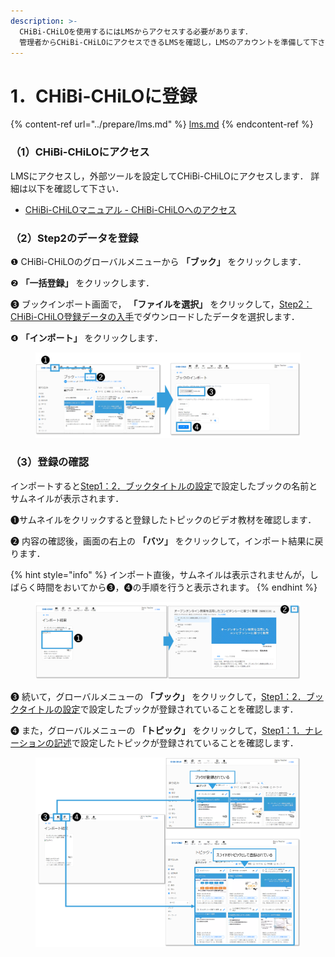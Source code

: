 ```yaml
---
description: >-
  CHiBi-CHiLOを使用するにはLMSからアクセスする必要があります．
  管理者からCHiBi-CHiLOにアクセスできるLMSを確認し，LMSのアカウントを準備して下さい． 詳細は以下をご確認ください．
---
```


# 1．CHiBi-CHiLOに登録

{% content-ref url="../prepare/lms.md" %}
[lms.md](../prepare/lms.md)
{% endcontent-ref %}

### （1）CHiBi-CHiLOにアクセス

LMSにアクセスし，外部ツールを設定してCHiBi-CHiLOにアクセスします． 詳細は以下を確認して下さい．

* [CHiBi-CHiLOマニュアル - CHiBi-CHiLOへのアクセス](https://docs.cccties.org/chibichilo/chibichilo/access)

### （2）Step2のデータを登録

❶ CHiBi-CHiLOのグローバルメニューから **「ブック」** をクリックします．

❷ **「一括登録」** をクリックします．

❸ ブックインポート画面で， **「ファイルを選択」** をクリックして，[Step2：CHiBi-CHiLO登録データの入手](broken-reference/)でダウンロードしたデータを選択します．

❹ **「インポート」** をクリックします．

<figure><img src="../.gitbook/assets/image (1).png" alt=""><figcaption></figcaption></figure>

### （3）登録の確認

インポートすると[Step1：2．ブックタイトルの設定](../narration/book-title.md)で設定したブックの名前とサムネイルが表示されます．

❶サムネイルをクリックすると登録したトピックのビデオ教材を確認します．

❷ 内容の確認後，画面の右上の **「バツ」** をクリックして，インポート結果に戻ります．

{% hint style="info" %}
インポート直後，サムネイルは表示されませんが，しばらく時間をおいてから❸，❹の手順を行うと表示されます。
{% endhint %}

<figure><img src="../.gitbook/assets/image (3).png" alt=""><figcaption></figcaption></figure>

❸ 続いて，グローバルメニューの **「ブック」** をクリックして，[Step1：2．ブックタイトルの設定](../narration/book-title.md)で設定したブックが登録されていることを確認します．

❹ また，グローバルメニューの **「トピック」** をクリックして，[Step1：1．ナレーションの記述](../narration/describe.md#1no)で設定したトピックが登録されていることを確認します．

<figure><img src="../.gitbook/assets/image (19).png" alt=""><figcaption></figcaption></figure>
